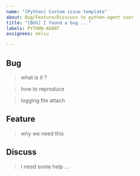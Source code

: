 ```yaml
---
name: "[Python] Custom issue template"
about: Bug/Feature/Disscuss to python-agent user
title: "[BUG] I found a bug ..."
labels: PYTHON-AGENT
assignees: eeliu

---
```


## Bug

> what is it ?

> how to reproduce 

> logging file  attach 

## Feature

> why we need this 

## Discuss 

> I need some help ...
